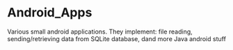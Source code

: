 # Android_Apps

Various small android applications.  They implement: file reading, sending/retrieving data from SQLite database, dand more Java android stuff
